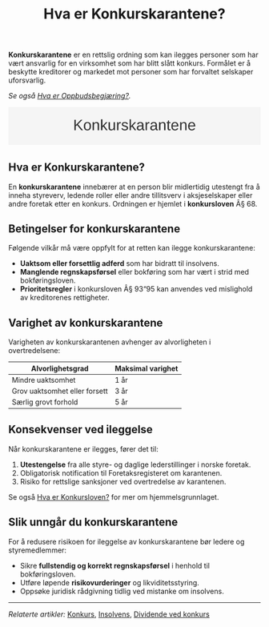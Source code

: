 ﻿---
title: "Hva er Konkurskarantene?"
seoTitle: "Hva er Konkurskarantene?"
meta_description: '**Konkurskarantene** er en rettslig ordning som kan ilegges personer som har vært ansvarlig for en virksomhet som har blitt slått konkurs. Formålet er å bes...'
slug: konkurskarantene
type: blog
layout: pages/single
---

**Konkurskarantene** er en rettslig ordning som kan ilegges personer som har vært ansvarlig for en virksomhet som har blitt slått konkurs. Formålet er å beskytte kreditorer og markedet mot personer som har forvaltet selskaper uforsvarlig.

*Se også [Hva er Oppbudsbegjæring?](/blogs/regnskap/oppbudsbegjering "Hva er Oppbudsbegjæring? Guide til konkursbegjæring i norsk regnskap").*

![Konkurskarantene Oversikt](konkurskarantene-image.svg)

## Hva er Konkurskarantene?

En **konkurskarantene** innebærer at en person blir midlertidig utestengt fra å inneha styreverv, ledende roller eller andre tillitsverv i aksjeselskaper eller andre foretak etter en konkurs. Ordningen er hjemlet i **konkursloven** Â§ 68.

## Betingelser for konkurskarantene

Følgende vilkår må være oppfylt for at retten kan ilegge konkurskarantene:

* **Uaktsom eller forsettlig adferd** som har bidratt til insolvens.
* **Manglende regnskapsførsel** eller bokføring som har vært i strid med bokføringsloven.
* **Prioritetsregler** i konkursloven Â§ 93“95 kan anvendes ved mislighold av kreditorenes rettigheter.

## Varighet av konkurskarantene

Varigheten av konkurskarantenen avhenger av alvorligheten i overtredelsene:

| Alvorlighetsgrad            | Maksimal varighet       |
|-----------------------------|-------------------------|
| Mindre uaktsomhet           | 1 år                    |
| Grov uaktsomhet eller forsett | 3 år                  |
| Særlig grovt forhold        | 5 år                    |

## Konsekvenser ved ileggelse

Når konkurskarantene er ilegges, fører det til:

1. **Utestengelse** fra alle styre- og daglige lederstillinger i norske foretak.
2. Obligatorisk notification til Foretaksregisteret om karantenen.
3. Risiko for rettslige sanksjoner ved overtredelse av karantenen.

Se også [Hva er Konkursloven?](/blogs/regnskap/hva-er-konkursloven "Hva er Konkursloven? Oversikt og viktige bestemmelser") for mer om hjemmelsgrunnlaget.

## Slik unngår du konkurskarantene

For å redusere risikoen for ileggelse av konkurskarantene bør ledere og styremedlemmer:

* Sikre **fullstendig og korrekt regnskapsførsel** i henhold til bokføringsloven.
* Utføre løpende **risikovurderinger** og likviditetsstyring.
* Oppsøke juridisk rådgivning tidlig ved mistanke om insolvens.

---

*Relaterte artikler:* [Konkurs](/blogs/regnskap/konkurs "Hva er Konkurs? Juridiske og regnskapsmessige konsekvenser av Konkurs"), [Insolvens](/blogs/regnskap/insolvens "Hva er Insolvens? Definisjon, Årsaker og Behandling"), [Dividende ved konkurs](/blogs/regnskap/dividende-ved-konkurs "Dividende ved konkurs: Prioriteringsrekkefølge og fordeling av utbytte i konkursbo")










